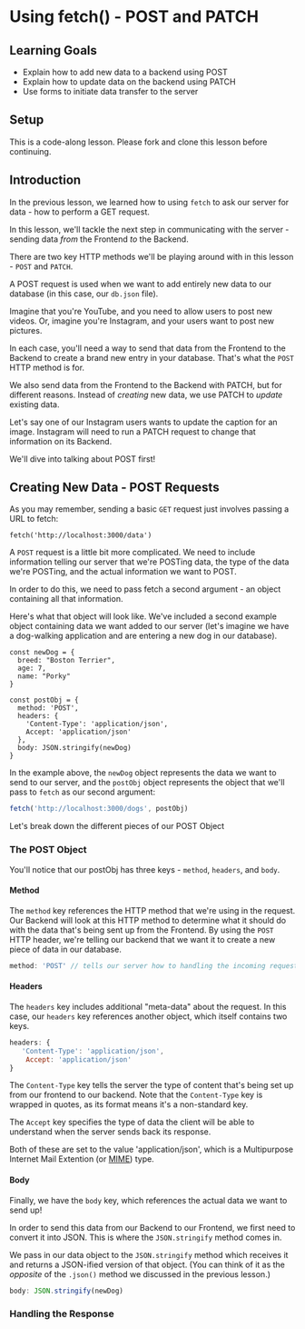 # Using fetch() - POST and PATCH

## Learning Goals
- Explain how to add new data to a backend using POST
- Explain how to update data on the backend using PATCH
- Use forms to initiate data transfer to the server

## Setup

This is a code-along lesson. Please fork and clone this lesson before continuing.

## Introduction

In the previous lesson, we learned how to using `fetch` to ask our server for data - how to perform a GET request.

In this lesson, we'll tackle the next step in communicating with the server - sending data _from_ the Frontend _to_ the Backend.

There are two key HTTP methods we'll be playing around with in this lesson - `POST` and `PATCH`.

A POST request is used when we want to add entirely new data to our database (in this case, our `db.json` file).

Imagine that you're YouTube, and you need to allow users to post new videos. Or, imagine you're Instagram, and your users want to post new pictures.

In each case, you'll need a way to send that data from the Frontend to the Backend to create a brand new entry in your database. That's what the `POST` HTTP method is for.

We also send data from the Frontend to the Backend with PATCH, but for different reasons. Instead of _creating_ new data, we use PATCH to _update_ existing data. 

Let's say one of our Instagram users wants to update the caption for an image. Instagram will need to run a PATCH request to change that information on its Backend.

We'll dive into talking about POST first!

## Creating New Data - POST Requests

As you may remember, sending a basic `GET` request just involves passing a URL to fetch:

```
fetch('http://localhost:3000/data')
```

A `POST` request is a little bit more complicated. We need to include information telling our server that we're POSTing data, the type of the data we're POSTing, and the actual information we want to POST.

In order to do this, we need to pass fetch a second argument - an object containing all that information.

Here's what that object will look like. We've included a second example object containing data we want added to our server (let's imagine we have a dog-walking application and are entering a new dog in our database).

```
const newDog = {
  breed: "Boston Terrier",
  age: 7,
  name: "Porky"
}

const postObj = {
  method: 'POST',
  headers: {
    'Content-Type': 'application/json',
    Accept: 'application/json'
  }, 
  body: JSON.stringify(newDog)
}
```

In the example above, the `newDog` object represents the data we want to send to our server, and the `postObj` object represents the object that we'll pass to `fetch` as our second argument:

```JavaScript
fetch('http://localhost:3000/dogs', postObj)
```

Let's break down the different pieces of our POST Object

### The POST Object

You'll notice that our postObj has three keys - `method`, `headers`, and `body`.

#### Method
The `method` key references the HTTP method that we're using in the request. Our Backend will look at this HTTP method to determine what it should do with the data that's being sent up from the Frontend. By using the `POST` HTTP header, we're telling our backend that we want it to create a new piece of data in our database.

```JavaScript
method: 'POST' // tells our server how to handling the incoming request
```

#### Headers
The `headers` key includes additional "meta-data" about the request. In this case, our `headers` key references another object, which itself contains two keys.

```JavaScript
headers: {
   'Content-Type': 'application/json',
    Accept: 'application/json'
}
```

The `Content-Type` key tells the server the type of content that's being set up from our frontend to our backend. Note that the `Content-Type` key is wrapped in quotes, as its format means it's a non-standard key.

The `Accept` key specifies the type of data the client will be able to understand when the server sends back its response.

Both of these are set to the value 'application/json', which is a Multipurpose Internet Mail Extention (or [MIME](https://developer.mozilla.org/en-US/docs/Web/HTTP/Basics_of_HTTP/MIME_types)) type.

#### Body

Finally, we have the `body` key, which references the actual data we want to send up!

In order to send this data from our Backend to our Frontend, we first need to convert it into JSON. This is where the `JSON.stringify` method comes in. 

We pass in our data object to the `JSON.stringify` method which receives it and returns a JSON-ified version of that object. (You can think of it as the _opposite_ of the `.json()` method we discussed in the previous lesson.)

```JavaScript
body: JSON.stringify(newDog)
```

### Handling the Response

